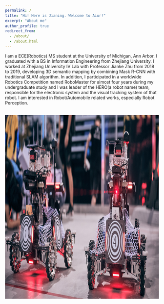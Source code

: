 ```yaml
---
permalink: /
title: "Hi! Here is Jianing. Welcome to Aiur!"
excerpt: "About me"
author_profile: true
redirect_from: 
  - /about/
  - /about.html
---
```


I am a ECE(Robotics) MS student at the University of Michigan, Ann Arbor. I graduated with a BS in Information Engineering from Zhejiang University. I worked at Zhejiang University IV Lab with Professor Jianke Zhu from 2018 to 2019, developing 3D semantic mapping by combining Mask R-CNN with traditional SLAM algorithm. In addition, I participated in a worldwide Robotics Competition named RoboMaster for almost four years during my undergraduate study and I was leader of the HERO(a robot name) team, responsible for the electronic system and the visual tracking system of that robot. I am interested in Robot/Automobile related works, especially Robot Perception.

<br/><img src='/images/about-bg.jpg' height='600' width='600'>